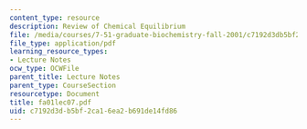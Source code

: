 ```yaml
---
content_type: resource
description: Review of Chemical Equilibrium
file: /media/courses/7-51-graduate-biochemistry-fall-2001/c7192d3db5bf2ca16ea2b691de14fd86_fa01lec07.pdf
file_type: application/pdf
learning_resource_types:
- Lecture Notes
ocw_type: OCWFile
parent_title: Lecture Notes
parent_type: CourseSection
resourcetype: Document
title: fa01lec07.pdf
uid: c7192d3d-b5bf-2ca1-6ea2-b691de14fd86
---
```


